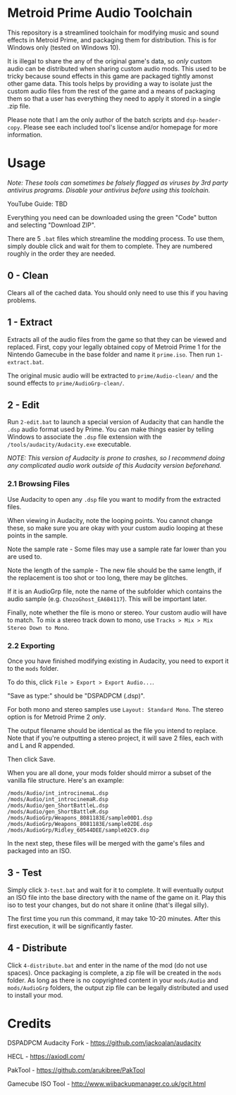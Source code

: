 # Metroid Prime Audio Toolchain
This repository is a streamlined toolchain for modifying music and sound effects in Metroid Prime, and packaging them for distribution. This is for Windows only (tested on Windows 10).

It is illegal to share the any of the original game's data, so *only* custom audio can be distributed when sharing custom audio mods. This used to be tricky because sound effects in this game are packaged tightly amonst other game data. This tools helps by providing a way to isolate just the custom audio files from the rest of the game and a means of packaging them so that a user has everything they need to apply it stored in a single .zip file.

Please note that I am the only author of the batch scripts and `dsp-header-copy`. Please see each included tool's license and/or homepage for more information.

# Usage
*Note: These tools can sometimes be falsely flagged as viruses by 3rd party antivirus programs. Disable your antivirus before using this toolchain.*

YouTube Guide: TBD

Everything you need can be downloaded using the green "Code" button and selecting "Download ZIP".

There are 5 `.bat` files which streamline the modding process. To use them, simply double click and wait for them to complete. They are numbered roughly in the order they are needed.

## 0 - Clean
Clears all of the cached data. You should only need to use this if you having problems.

## 1 - Extract
Extracts all of the audio files from the game so that they can be viewed and replaced. First, copy your legally obtained copy of Metroid Prime 1 for the Nintendo Gamecube in the base folder and name it `prime.iso`. Then run `1-extract.bat`.

The original music audio will be extracted to `prime/Audio-clean/` and the sound effects to `prime/AudioGrp-clean/`.

## 2 - Edit
Run `2-edit.bat` to launch a special version of Audacity that can handle the `.dsp` audio format used by Prime. You can make things easier by telling Windows to associate the `.dsp` file extension with the `/tools/audacity/Audacity.exe` executable.

*NOTE: This version of Audacity is prone to crashes, so I recommend doing any complicated audio work outside of this Audacity version beforehand.*

### 2.1 Browsing Files
Use Audacity to open any `.dsp` file you want to modify from the extracted files.

When viewing in Audacity, note the looping points. You cannot change these, so make sure you are okay with your custom audio looping at these points in the sample.

Note the sample rate - Some files may use a sample rate far lower than you are used to.

Note the length of the sample - The new file should be the same length, if the replacement is too shot or too long, there may be glitches.

If it is an AudioGrp file, note the name of the subfolder which contains the audio sample (e.g. `ChozoGhost_EA6B4117`). This will be important later.

Finally, note whether the file is mono or stereo. Your custom audio will have to match. To mix a stereo track down to mono, use `Tracks > Mix > Mix Stereo Down to Mono`.

### 2.2 Exporting
Once you have finished modifying existing in Audacity, you need to export it to the `mods` folder.

To do this, click `File > Export > Export Audio...`.

"Save as type:" should be "DSPADPCM (.dsp)".

For both mono and stereo samples use `Layout: Standard Mono`. The stereo option is for Metroid Prime 2 *only*.

The output filename should be identical as the file you intend to replace. Note that if you're outputting a stereo project, it will save 2 files, each with and L and R appended.

Then click Save.

When you are all done, your mods folder should mirror a subset of the vanilla file structure. Here's an example:
```
/mods/Audio/int_introcinemaL.dsp
/mods/Audio/int_introcinemaR.dsp
/mods/Audio/gen_ShortBattleL.dsp
/mods/Audio/gen_ShortBattleR.dsp
/mods/AudioGrp/Weapons_8081183E/sample00D1.dsp
/mods/AudioGrp/Weapons_8081183E/sample02DE.dsp
/mods/AudioGrp/Ridley_60544DEE/sample02C9.dsp
```

In the next step, these files will be merged with the game's files and packaged into an ISO.

## 3 - Test
Simply click `3-test.bat` and wait for it to complete. It will eventually output an ISO file into the base directory with the name of the game on it. Play this iso to test your changes, but do not share it online (that's illegal silly).

The first time you run this command, it may take 10-20 minutes. After this first execution, it will be significantly faster.

## 4 - Distribute
Click `4-distribute.bat` and enter in the name of the mod (do not use spaces). Once packaging is complete, a zip file will be created in the `mods` folder. As long as there is no copyrighted content in your `mods/Audio` and `mods/AudioGrp` folders, the output zip file can be legally distributed and used to install your mod.

# Credits

DSPADPCM Audacity Fork - https://github.com/jackoalan/audacity

HECL - https://axiodl.com/

PakTool - https://github.com/arukibree/PakTool

Gamecube ISO Tool - http://www.wiibackupmanager.co.uk/gcit.html
